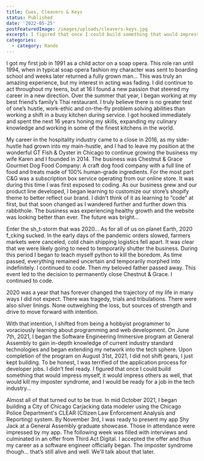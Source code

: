 ```yaml
---
title: Cues, Cleavers & Keys
status: Published
date: '2022-05-25'
postFeaturedImage: /images/uploads/cleavers-keys.jpg
excerpt: I figured that once I could build something that would impress myself, it would impress others as well, that would kill my imposter syndrome, and I would be ready for a job in the tech industry…   
categories:
  - category: Rando
---
```


I got my first job in 1991 as a child actor on a soap opera. This role ran until 1994, when in typical soap opera fashion my character was sent to boarding school and weeks later returned a fully grown man… This was truly an amazing experience, but my interest in acting was fading. I did continue to act throughout my teens, but at 16 I found a new passion that steered my career in a new direction. Over the summer that year, I began working at my best friend’s family’s Thai restaurant. I truly believe there is no greater test of one’s hustle, work-ethic and on-the-fly problem solving abilities than working a shift in a busy kitchen during service. I got hooked immediately and spent the next 16 years honing my skills, expanding my culinary knowledge and working in some of the finest kitchens in the world. 

My career in the hospitality industry came to a close in 2016, as my side-hustle had grown into my main-hustle, and I had to leave my position at the wonderful GT Fish & Oyster in Chicago to continue growing the business my wife Karen and I founded in 2014. The business was Chestnut & Grace Gourmet Dog Food Company: A craft dog food company with a full line of food and treats made of 100% human-grade ingredients. For the most part C&G was a subscription box service operating from our online store. It was during this time I was first exposed to coding. As our business grew and our product line developed, I began learning to customize our store’s shopify theme to better reflect our brand. I didn’t think of it as learning to “code” at first, but that soon changed as I wandered further and further down this rabbithole. The business was experiencing healthy growth and the website was looking better than ever. The future was bright…

Enter the sh_t-storm that was 2020... As for all of us on planet Earth, 2020 f_cking sucked. In the early days of the pandemic orders slowed, farmers markets were canceled, cold chain shipping logistics fell apart. It was clear that we were likely going to need to temporarily shutter the business. During this period I began to teach myself python to kill the boredom. As time passed, everything remained uncertain and temporarily morphed into indefinitely. I continued to code. Then my beloved father passed away. This event led to the decision to permanently close Chestnut & Grace. I continued to code.

2020 was a year that has forever changed the trajectory of my life in many ways I did not expect. There was tragedy, trials and tribulations. There were also silver linings. None outweighing the loss, but sources of strength and drive to move forward with intention. 

With that intention, I shifted from being a hobbyist programmer to voraciously learning about programming and web development. On June 7th, 2021, I began the Software Engineering Immersive program at General Assembly to gain in-depth knowledge of current industry standard technologies and began extending my network into the tech sphere. Upon completion of the program on August 31st, 2021, I did not shift gears, I just kept building. To be honest, I was terrified of the application process for developer jobs. I didn’t feel ready. I figured that once I could build something that would impress myself, it would impress others as well, that would kill my imposter syndrome, and I would be ready for a job in the tech industry…  

Almost all of that turned out to be true. In mid October 2021, I began building a City of Chicago Carjacking data modeler using the Chicago Police Department's CLEAR (Citizen Law Enforcement Analysis and Reporting) system. By November 3rd, I was ready to present my app Shy Jack at a General Assembly graduate showcase. Those in attendance were impressed by my app. The following week was filled with interviews and culminated in an offer from Third Act Digital. I accepted the offer and thus my career as a software engineer officially began. The imposter syndrome though… that’s still alive and well. We'll talk about that later.